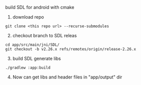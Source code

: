 build SDL for android with cmake

1. download repo

`git clone <this repo url> --recurse-submodules`

2. checkout branch to SDL releas

```
cd app/src/main/jni/SDL/
git checkout -b v2.26.x refs/remotes/origin/release-2.26.x
```

3. build SDL generate libs

`./gradlew :app:build`

4. Now can get libs and header files in "app/output" dir

